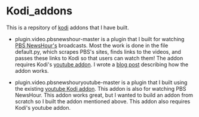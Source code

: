 # Kodi_addons
This is a repsitory of [kodi](https://kodi.tv/) addons that I have built.

* plugin.video.pbsnewshour-master is a plugin that I built for watching [PBS NewsHour's](http://www.pbs.org/newshour/videos/) broadcasts. Most the work is done in the file default.py, which scrapes PBS's sites, finds links to the videos, and passes these links to Kodi so that users can watch them! The addon requires Kodi's [youtube addon](http://kodi.wiki/view/Add-on:YouTube). I wrote a [blog post](http://www.danvatterott.com/blog/2017/03/11/my-first-kodi-addon-pbs-newshour/) describing how the addon works.

* plugin.video.pbsnewshouryoutube-master is a plugin that I built using the existing [youtube Kodi addon](http://kodi.wiki/view/Add-on:YouTube). This addon is also for watching PBS NewsHour. This addon works great, but I wanted to build an addon from scratch so I built the addon mentioned above. This addon also requires Kodi's youtube addon. 
